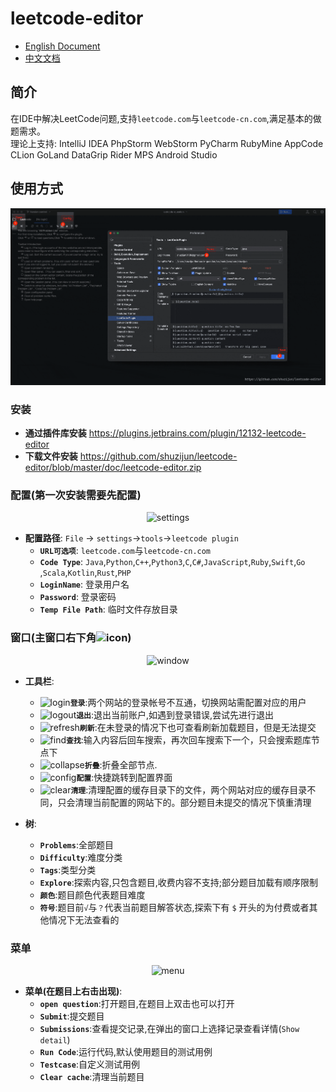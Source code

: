 # leetcode-editor   

  - [English Document](https://github.com/shuzijun/leetcode-editor/blob/master/README.md)  
  - [中文文档](#简介)  
    
## 简介  
  在IDE中解决LeetCode问题,支持`leetcode.com`与`leetcode-cn.com`,满足基本的做题需求。  
  理论上支持: IntelliJ IDEA  PhpStorm  WebStorm  PyCharm  RubyMine  AppCode  CLion  GoLand  DataGrip  Rider MPS  Android Studio  
  
## 使用方式  
<p align="center">
  <img src="https://github.com/shuzijun/leetcode-editor/blob/master/doc/leetcode-editor-3.0.gif" alt="demo"/>
</p>  

### 安装  
- **通过插件库安装** https://plugins.jetbrains.com/plugin/12132-leetcode-editor  
- **下载文件安装** https://github.com/shuzijun/leetcode-editor/blob/master/doc/leetcode-editor.zip  

### 配置(第一次安装需要先配置)  

<p align="center">
  <img src="https://github.com/shuzijun/leetcode-editor/blob/master/doc/config-3.0.png" alt="settings"/>
</p>  
 
- **配置路径**: `File` -> `settings`->`tools`->`leetcode plugin`  
  - **`URL可选项`**: `leetcode.com`与`leetcode-cn.com`  
  - **`Code Type`**: `Java`,`Python`,`C++`,`Python3`,`C`,`C#`,`JavaScript`,`Ruby`,`Swift`,`Go` ,`Scala`,`Kotlin`,`Rust`,`PHP`   
  - **`LoginName`**: 登录用户名
  - **`Password`**: 登录密码  
  - **`Temp File Path`**: 临时文件存放目录  
  
### 窗口(主窗口右下角![icon](https://github.com/shuzijun/leetcode-editor/blob/master/doc/LeetCodeIcon.png))  
  
<p align="center">
  <img src="https://github.com/shuzijun/leetcode-editor/blob/master/doc/window-3.0.png" alt="window"/>
</p>  
  
- **工具栏**:  
  - ![login](https://github.com/shuzijun/leetcode-editor/blob/master/doc/login.png)**`登录`**:两个网站的登录帐号不互通，切换网站需配置对应的用户  
  - ![logout](https://github.com/shuzijun/leetcode-editor/blob/master/doc/logout.png)**`退出`**:退出当前账户,如遇到登录错误,尝试先进行退出  
  - ![refresh](https://github.com/shuzijun/leetcode-editor/blob/master/doc/refresh.png)**`刷新`**:在未登录的情况下也可查看刷新加载题目，但是无法提交  
  - ![find](https://github.com/shuzijun/leetcode-editor/blob/master/doc/find.png)**`查找`**:输入内容后回车搜索，再次回车搜索下一个，只会搜索题库节点下  
  - ![collapse](https://github.com/shuzijun/leetcode-editor/blob/master/doc/collapseAll.png)**`折叠`**:折叠全部节点.  
  - ![config](https://github.com/shuzijun/leetcode-editor/blob/master/doc/config.png)**`配置`**:快捷跳转到配置界面  
  - ![clear](https://github.com/shuzijun/leetcode-editor/blob/master/doc/clear.png)**`清理`**:清理配置的缓存目录下的文件，两个网站对应的缓存目录不同，只会清理当前配置的网站下的。部分题目未提交的情况下慎重清理  

- **树**:  
  - **`Problems`**:全部题目  
  - **`Difficulty`**:难度分类  
  - **`Tags`**:类型分类  
  - **`Explore`**:探索内容,只包含题目,收费内容不支持;部分题目加载有顺序限制   
  - **`颜色`**:题目颜色代表题目难度  
  - **`符号`**:题目前`√`与`？`代表当前题目解答状态,探索下有 `$` 开头的为付费或者其他情况下无法查看的   
  
### 菜单  
<p align="center">  
  <img src="https://github.com/shuzijun/leetcode-editor/blob/master/doc/menu-3.0.png" alt="menu"/>  
</p>   

- **菜单(在题目上右击出现)**:  
  - **`open question`**:打开题目,在题目上双击也可以打开  
  - **`Submit`**:提交题目  
  - **`Submissions`**:查看提交记录,在弹出的窗口上选择记录查看详情(`Show detail`)  
  - **`Run Code`**:运行代码,默认使用题目的测试用例  
  - **`Testcase`**:自定义测试用例  
  - **`Clear cache`**:清理当前题目  